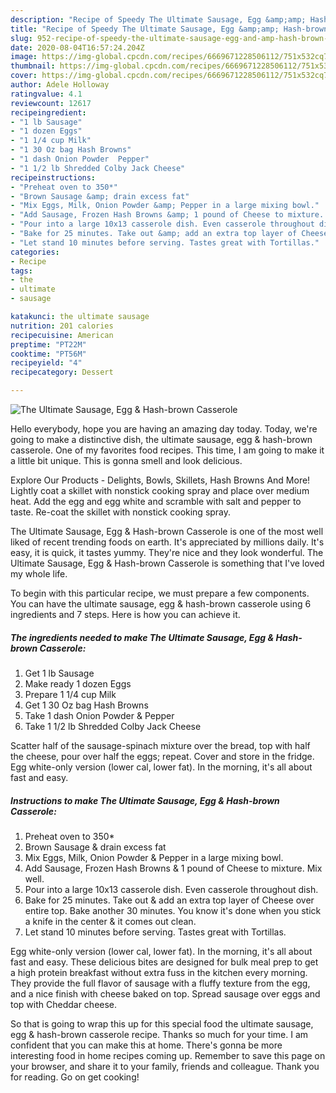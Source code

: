 ```yaml
---
description: "Recipe of Speedy The Ultimate Sausage, Egg &amp;amp; Hash-brown Casserole"
title: "Recipe of Speedy The Ultimate Sausage, Egg &amp;amp; Hash-brown Casserole"
slug: 952-recipe-of-speedy-the-ultimate-sausage-egg-and-amp-hash-brown-casserole
date: 2020-08-04T16:57:24.204Z
image: https://img-global.cpcdn.com/recipes/6669671228506112/751x532cq70/the-ultimate-sausage-egg-hash-brown-casserole-recipe-main-photo.jpg
thumbnail: https://img-global.cpcdn.com/recipes/6669671228506112/751x532cq70/the-ultimate-sausage-egg-hash-brown-casserole-recipe-main-photo.jpg
cover: https://img-global.cpcdn.com/recipes/6669671228506112/751x532cq70/the-ultimate-sausage-egg-hash-brown-casserole-recipe-main-photo.jpg
author: Adele Holloway
ratingvalue: 4.1
reviewcount: 12617
recipeingredient:
- "1 lb Sausage"
- "1 dozen Eggs"
- "1 1/4 cup Milk"
- "1 30 Oz bag Hash Browns"
- "1 dash Onion Powder  Pepper"
- "1 1/2 lb Shredded Colby Jack Cheese"
recipeinstructions:
- "Preheat oven to 350*"
- "Brown Sausage &amp; drain excess fat"
- "Mix Eggs, Milk, Onion Powder &amp; Pepper in a large mixing bowl."
- "Add Sausage, Frozen Hash Browns &amp; 1 pound of Cheese to mixture. Mix well."
- "Pour into a large 10x13 casserole dish. Even casserole throughout dish."
- "Bake for 25 minutes. Take out &amp; add an extra top layer of Cheese over entire top. Bake another 30 minutes. You know it&#39;s done when you stick a knife in the center &amp; it comes out clean."
- "Let stand 10 minutes before serving. Tastes great with Tortillas."
categories:
- Recipe
tags:
- the
- ultimate
- sausage

katakunci: the ultimate sausage 
nutrition: 201 calories
recipecuisine: American
preptime: "PT22M"
cooktime: "PT56M"
recipeyield: "4"
recipecategory: Dessert

---
```



![The Ultimate Sausage, Egg &amp; Hash-brown Casserole](https://img-global.cpcdn.com/recipes/6669671228506112/751x532cq70/the-ultimate-sausage-egg-hash-brown-casserole-recipe-main-photo.jpg)

Hello everybody, hope you are having an amazing day today. Today, we're going to make a distinctive dish, the ultimate sausage, egg &amp; hash-brown casserole. One of my favorites food recipes. This time, I am going to make it a little bit unique. This is gonna smell and look delicious.

Explore Our Products - Delights, Bowls, Skillets, Hash Browns And More! Lightly coat a skillet with nonstick cooking spray and place over medium heat. Add the egg and egg white and scramble with salt and pepper to taste. Re-coat the skillet with nonstick cooking spray.

The Ultimate Sausage, Egg &amp; Hash-brown Casserole is one of the most well liked of recent trending foods on earth. It's appreciated by millions daily. It's easy, it is quick, it tastes yummy. They're nice and they look wonderful. The Ultimate Sausage, Egg &amp; Hash-brown Casserole is something that I've loved my whole life.


To begin with this particular recipe, we must prepare a few components. You can have the ultimate sausage, egg &amp; hash-brown casserole using 6 ingredients and 7 steps. Here is how you can achieve it.

<!--inarticleads1-->

##### The ingredients needed to make The Ultimate Sausage, Egg &amp; Hash-brown Casserole:

1. Get 1 lb Sausage
1. Make ready 1 dozen Eggs
1. Prepare 1 1/4 cup Milk
1. Get 1 30 Oz bag Hash Browns
1. Take 1 dash Onion Powder &amp; Pepper
1. Take 1 1/2 lb Shredded Colby Jack Cheese


Scatter half of the sausage-spinach mixture over the bread, top with half the cheese, pour over half the eggs; repeat. Cover and store in the fridge. Egg white-only version (lower cal, lower fat). In the morning, it&#39;s all about fast and easy. 

<!--inarticleads2-->

##### Instructions to make The Ultimate Sausage, Egg &amp; Hash-brown Casserole:

1. Preheat oven to 350*
1. Brown Sausage &amp; drain excess fat
1. Mix Eggs, Milk, Onion Powder &amp; Pepper in a large mixing bowl.
1. Add Sausage, Frozen Hash Browns &amp; 1 pound of Cheese to mixture. Mix well.
1. Pour into a large 10x13 casserole dish. Even casserole throughout dish.
1. Bake for 25 minutes. Take out &amp; add an extra top layer of Cheese over entire top. Bake another 30 minutes. You know it&#39;s done when you stick a knife in the center &amp; it comes out clean.
1. Let stand 10 minutes before serving. Tastes great with Tortillas.


Egg white-only version (lower cal, lower fat). In the morning, it&#39;s all about fast and easy. These delicious bites are designed for bulk meal prep to get a high protein breakfast without extra fuss in the kitchen every morning. They provide the full flavor of sausage with a fluffy texture from the egg, and a nice finish with cheese baked on top. Spread sausage over eggs and top with Cheddar cheese. 

So that is going to wrap this up for this special food the ultimate sausage, egg &amp; hash-brown casserole recipe. Thanks so much for your time. I am confident that you can make this at home. There's gonna be more interesting food in home recipes coming up. Remember to save this page on your browser, and share it to your family, friends and colleague. Thank you for reading. Go on get cooking!
